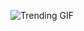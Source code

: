 ![Trending GIF](https://media0.giphy.com/media/v1.Y2lkPThiYjIxNzcyM3hjYmV3OGhjYnlqb2F6NjByNG91Z3JieDJ5YWhtMTJnc3NqdDh0OSZlcD12MV9naWZzX3NlYXJjaCZjdD1n/fryY00CO4xCz4uJuDQ/giphy.gif)
